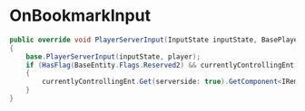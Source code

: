 <Badge type="danger" text="Carbon Compatible"/><Badge type="warning" text="Oxide Compatible"/>
# OnBookmarkInput
```csharp
public override void PlayerServerInput(InputState inputState, BasePlayer player)
{
	base.PlayerServerInput(inputState, player);
	if (HasFlag(BaseEntity.Flags.Reserved2) && currentlyControllingEnt.IsValid(serverside: true))
	{
		currentlyControllingEnt.Get(serverside: true).GetComponent<IRemoteControllable>().UserInput(inputState, new CameraViewerId(player.userID, 0L));
	}
}

```
